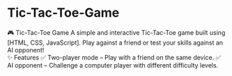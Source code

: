 # Tic-Tac-Toe-Game
🎮 Tic-Tac-Toe Game A simple and interactive Tic-Tac-Toe game built using [HTML, CSS, JavaScript]. 
Play against a friend or test your skills against an AI opponent!  
✨ Features ✅ Two-player mode – Play with a friend on the same device.
✅ AI opponent – Challenge a computer player with different difficulty levels.
